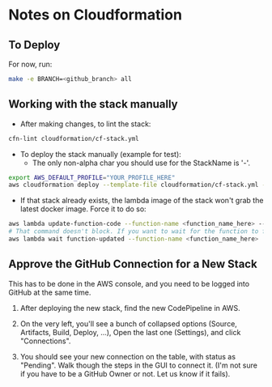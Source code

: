 # Notes on Cloudformation

## To Deploy

For now, run:

```bash
make -e BRANCH=<github_branch> all
```

## Working with the stack manually

- After making changes, to lint the stack:

```bash
cfn-lint cloudformation/cf-stack.yml
```

- To deploy the stack manually (example for test):
  - The only non-alpha char you should use for the StackName is '-'.

```bash
export AWS_DEFAULT_PROFILE="YOUR_PROFILE_HERE"
aws cloudformation deploy --template-file cloudformation/cf-stack.yml --capabilities CAPABILITY_IAM --stack-name SearchAPI-test --parameter-overrides LambdaDockerRegistry="public.ecr.aws/asf-discovery" GitHubBranch=test
```

- If that stack already exists, the lambda image of the stack won't grab the latest docker image. Force it to do so:

```bash
aws lambda update-function-code --function-name <function_name_here> --image-uri <same_as_LambdaDockerImage_above>
# That command doesn't block. If you want to wait for the function to finish updating to continue:
aws lambda wait function-updated --function-name <function_name_here>
```

## Approve the GitHub Connection for a New Stack

This has to be done in the AWS console, and you need to be logged into GitHub at the same time.

1) After deploying the new stack, find the new CodePipeline in AWS.

2) On the very left, you'll see a bunch of collapsed options (Source, Artifacts, Build, Deploy, ...), Open the last one (Settings), and click "Connections".

3) You should see your new connection on the table, with status as "Pending". Walk though the steps in the GUI to connect it. (I'm not sure if you have to be a GitHub Owner or not. Let us know if it fails).
